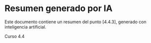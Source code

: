 # Resumen generado por IA

Este documento contiene un resumen del punto [4.4.3], generado con inteligencia artificial.


Curso 4.4
